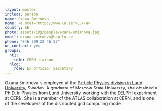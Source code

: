 ```yaml
---
layout: master
include: person
name: Oxana Smirnova
home: <a href="http://www.lu.se">LU</a>
country: SE
photo: assets/img/people/oxana-smirnova.jpg
email: oxana.smirnova@hep.lu.se
phone: "+46 709 22 46 57"
on_contract: yes
groups:
  nt1:
    role: CERN liaison
  nlcg:
    role: Ex officio, Secretary
---
```


Oxana Smirnova is employed at the [Particle Physics division in Lund
University](http://www.hep.lu.se/), Sweden. A graduate of Moscow State
University, she obtained a Ph.D. in Physics from Lund University, working with
the DELPHI experiment at CERN. She is a member of the ATLAS collaboration at
CERN, and is one of the developers of the distributed grid computing model.
